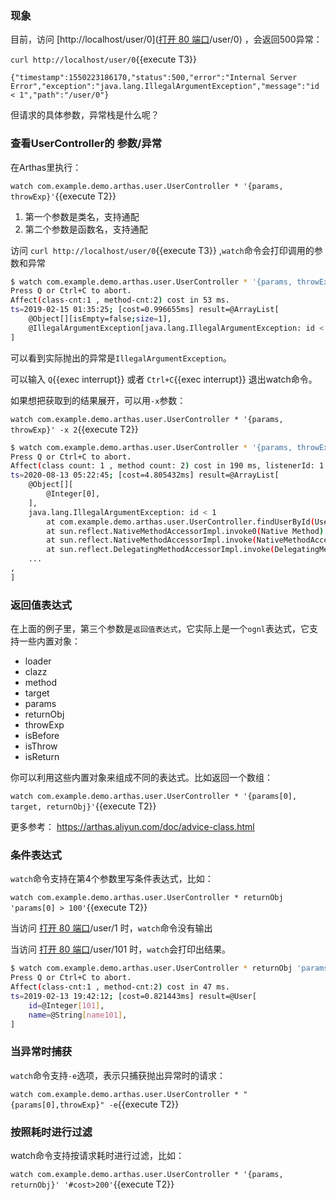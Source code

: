 ### 现象

目前，访问 [http://localhost/user/0]([打开 80 端口]({{TRAFFIC_HOST1_80}})/user/0) ，会返回500异常：

`curl http://localhost/user/0`{{execute T3}}

```
{"timestamp":1550223186170,"status":500,"error":"Internal Server Error","exception":"java.lang.IllegalArgumentException","message":"id < 1","path":"/user/0"}
```

但请求的具体参数，异常栈是什么呢？

### 查看UserController的 参数/异常

在Arthas里执行：

`watch com.example.demo.arthas.user.UserController * '{params, throwExp}'`{{execute T2}}

1. 第一个参数是类名，支持通配
2. 第二个参数是函数名，支持通配

访问 `curl http://localhost/user/0`{{execute T3}} ,`watch`命令会打印调用的参数和异常

```bash
$ watch com.example.demo.arthas.user.UserController * '{params, throwExp}'
Press Q or Ctrl+C to abort.
Affect(class-cnt:1 , method-cnt:2) cost in 53 ms.
ts=2019-02-15 01:35:25; [cost=0.996655ms] result=@ArrayList[
    @Object[][isEmpty=false;size=1],
    @IllegalArgumentException[java.lang.IllegalArgumentException: id < 1],
]
```

可以看到实际抛出的异常是`IllegalArgumentException`。

可以输入 `Q`{{exec interrupt}} 或者 `Ctrl+C`{{exec interrupt}} 退出watch命令。

如果想把获取到的结果展开，可以用`-x`参数：

`watch com.example.demo.arthas.user.UserController * '{params, throwExp}' -x 2`{{execute T2}}

```bash
$ watch com.example.demo.arthas.user.UserController * '{params, throwExp}' -x 2
Press Q or Ctrl+C to abort.
Affect(class count: 1 , method count: 2) cost in 190 ms, listenerId: 1
ts=2020-08-13 05:22:45; [cost=4.805432ms] result=@ArrayList[
    @Object[][
        @Integer[0],
    ],
    java.lang.IllegalArgumentException: id < 1
        at com.example.demo.arthas.user.UserController.findUserById(UserController.java:19)
        at sun.reflect.NativeMethodAccessorImpl.invoke0(Native Method)
        at sun.reflect.NativeMethodAccessorImpl.invoke(NativeMethodAccessorImpl.java:62)
        at sun.reflect.DelegatingMethodAccessorImpl.invoke(DelegatingMethodAccessorImpl.java:43)
    ...
,
]
```

### 返回值表达式

在上面的例子里，第三个参数是`返回值表达式`，它实际上是一个`ognl`表达式，它支持一些内置对象：

- loader
- clazz
- method
- target
- params
- returnObj
- throwExp
- isBefore
- isThrow
- isReturn

你可以利用这些内置对象来组成不同的表达式。比如返回一个数组：

`watch com.example.demo.arthas.user.UserController * '{params[0], target, returnObj}'`{{execute T2}}

更多参考： https://arthas.aliyun.com/doc/advice-class.html

### 条件表达式

`watch`命令支持在第4个参数里写条件表达式，比如：

`watch com.example.demo.arthas.user.UserController * returnObj 'params[0] > 100'`{{execute T2}}

当访问 [打开 80 端口]({{TRAFFIC_HOST1_80}})/user/1 时，`watch`命令没有输出

当访问 [打开 80 端口]({{TRAFFIC_HOST1_80}})/user/101 时，`watch`会打印出结果。

```bash
$ watch com.example.demo.arthas.user.UserController * returnObj 'params[0] > 100'
Press Q or Ctrl+C to abort.
Affect(class-cnt:1 , method-cnt:2) cost in 47 ms.
ts=2019-02-13 19:42:12; [cost=0.821443ms] result=@User[
    id=@Integer[101],
    name=@String[name101],
]
```

### 当异常时捕获

`watch`命令支持`-e`选项，表示只捕获抛出异常时的请求：

`watch com.example.demo.arthas.user.UserController * "{params[0],throwExp}" -e`{{execute T2}}

### 按照耗时进行过滤

watch命令支持按请求耗时进行过滤，比如：

`watch com.example.demo.arthas.user.UserController * '{params, returnObj}' '#cost>200'`{{execute T2}}
